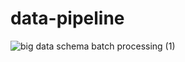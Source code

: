 # data-pipeline
![big data schema batch processing (1)](https://user-images.githubusercontent.com/65682722/177016097-aa753d12-7834-4674-8405-f2e6775e99c9.png)
